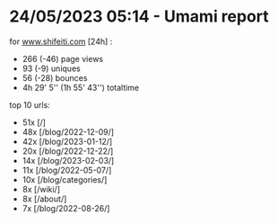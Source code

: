 # 24/05/2023 05:14 - Umami report
for www.shifeiti.com [24h] :

 - 266 (-46) page views
 - 93 (-9) uniques
 - 56 (-28) bounces
 - 4h 29' 5'' (1h 55' 43'') totaltime


top 10 urls:
 - 51x [/]
 - 48x [/blog/2022-12-09/]
 - 42x [/blog/2023-01-12/]
 - 20x [/blog/2022-12-22/]
 - 14x [/blog/2023-02-03/]
 - 11x [/blog/2022-05-07/]
 - 10x [/blog/categories/]
 - 8x [/wiki/]
 - 8x [/about/]
 - 7x [/blog/2022-08-26/]



